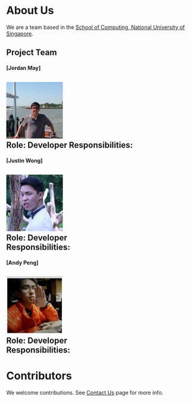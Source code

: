 # About Us

We are a team based in the [School of Computing, National University of Singapore](http://www.comp.nus.edu.sg).

## Project Team

#### [Jordan May] <br>
<img src="images/jordanmay.jpg" width="150"><br>
**Role**: Developer
Responsibilities: 
-----

#### [Justin Wong]
<img src="images/justinwong.jpg" width="150"><br>
Role: Developer <br>
Responsibilities: 
-----

#### [Andy Peng]
<img src="images/andypeng.png" width="150"><br>
Role: Developer <br>
Responsibilities: 
 -----

# Contributors

We welcome contributions. See [Contact Us](ContactUs.md) page for more info.
